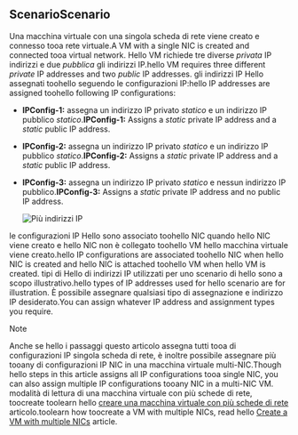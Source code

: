 ## <a name="scenario"></a><span data-ttu-id="8c719-101">Scenario</span><span class="sxs-lookup"><span data-stu-id="8c719-101">Scenario</span></span>
<span data-ttu-id="8c719-102">Una macchina virtuale con una singola scheda di rete viene creato e connesso tooa rete virtuale.</span><span class="sxs-lookup"><span data-stu-id="8c719-102">A VM with a single NIC is created and connected tooa virtual network.</span></span> <span data-ttu-id="8c719-103">Hello VM richiede tre diverse *privata* IP indirizzi e due *pubblica* gli indirizzi IP.</span><span class="sxs-lookup"><span data-stu-id="8c719-103">hello VM requires three different *private* IP addresses and two *public* IP addresses.</span></span> <span data-ttu-id="8c719-104">gli indirizzi IP Hello assegnati toohello seguendo le configurazioni IP:</span><span class="sxs-lookup"><span data-stu-id="8c719-104">hello IP addresses are assigned toohello following IP configurations:</span></span>

* <span data-ttu-id="8c719-105">**IPConfig-1:** assegna un indirizzo IP privato *statico* e un indirizzo IP pubblico *statico*.</span><span class="sxs-lookup"><span data-stu-id="8c719-105">**IPConfig-1:** Assigns a *static* private IP address and a *static* public IP address.</span></span>
* <span data-ttu-id="8c719-106">**IPConfig-2:** assegna un indirizzo IP privato *statico* e un indirizzo IP pubblico *statico*.</span><span class="sxs-lookup"><span data-stu-id="8c719-106">**IPConfig-2:** Assigns a *static* private IP address and a *static* public IP address.</span></span>
* <span data-ttu-id="8c719-107">**IPConfig-3:** assegna un indirizzo IP privato *statico* e nessun indirizzo IP pubblico.</span><span class="sxs-lookup"><span data-stu-id="8c719-107">**IPConfig-3:** Assigns a *static* private IP address and no public IP address.</span></span>
  
    ![Più indirizzi IP](./media/virtual-network-multiple-ip-addresses-scenario/multiple-ipconfigs.png)

<span data-ttu-id="8c719-109">le configurazioni IP Hello sono associato toohello NIC quando hello NIC viene creato e hello NIC non è collegato toohello VM hello macchina virtuale viene creato.</span><span class="sxs-lookup"><span data-stu-id="8c719-109">hello IP configurations are associated toohello NIC when hello NIC is created and hello NIC is attached toohello VM when hello VM is created.</span></span> <span data-ttu-id="8c719-110">tipi di Hello di indirizzi IP utilizzati per uno scenario di hello sono a scopo illustrativo.</span><span class="sxs-lookup"><span data-stu-id="8c719-110">hello types of IP addresses used for hello scenario are for illustration.</span></span> <span data-ttu-id="8c719-111">È possibile assegnare qualsiasi tipo di assegnazione e indirizzo IP desiderato.</span><span class="sxs-lookup"><span data-stu-id="8c719-111">You can assign whatever IP address and assignment types you require.</span></span>

> [!NOTE]
> <span data-ttu-id="8c719-112">Anche se hello i passaggi questo articolo assegna tutti tooa di configurazioni IP singola scheda di rete, è inoltre possibile assegnare più tooany di configurazioni IP NIC in una macchina virtuale multi-NIC.</span><span class="sxs-lookup"><span data-stu-id="8c719-112">Though hello steps in this article assigns all IP configurations tooa single NIC, you can also assign multiple IP configurations tooany NIC in a multi-NIC VM.</span></span> <span data-ttu-id="8c719-113">modalità di lettura di una macchina virtuale con più schede di rete, toocreate toolearn hello [creare una macchina virtuale con più schede di rete](../articles/virtual-network/virtual-network-deploy-multinic-arm-ps.md) articolo.</span><span class="sxs-lookup"><span data-stu-id="8c719-113">toolearn how toocreate a VM with multiple NICs, read hello [Create a VM with multiple NICs](../articles/virtual-network/virtual-network-deploy-multinic-arm-ps.md) article.</span></span>
